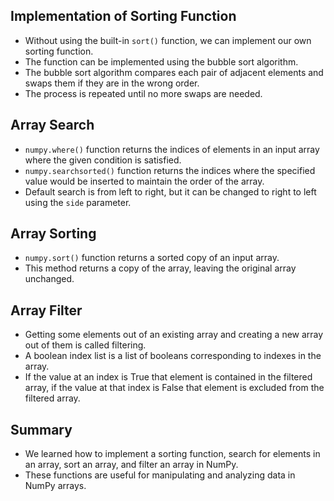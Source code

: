 ## **Implementation of Sorting Function**

- Without using the built-in `sort()` function, we can implement our own sorting function.
- The function can be implemented using the bubble sort algorithm.
- The bubble sort algorithm compares each pair of adjacent elements and swaps them if they are in the wrong order.
- The process is repeated until no more swaps are needed.

## **Array Search**

- `numpy.where()` function returns the indices of elements in an input array where the given condition is satisfied.
- `numpy.searchsorted()` function returns the indices where the specified value would be inserted to maintain the order of the array.
- Default search is from left to right, but it can be changed to right to left using the `side` parameter.

## **Array Sorting**

- `numpy.sort()` function returns a sorted copy of an input array.
- This method returns a copy of the array, leaving the original array unchanged.

## **Array Filter**

- Getting some elements out of an existing array and creating a new array out of them is called filtering.
- A boolean index list is a list of booleans corresponding to indexes in the array.
- If the value at an index is True that element is contained in the filtered array, if the value at that index is False that element is excluded from the filtered array.

## **Summary**

- We learned how to implement a sorting function, search for elements in an array, sort an array, and filter an array in NumPy.
- These functions are useful for manipulating and analyzing data in NumPy arrays.
